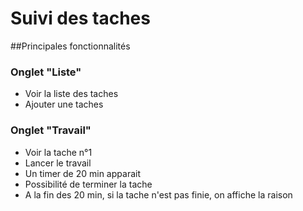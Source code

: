 Suivi des taches
====================
##Principales fonctionnalités
### Onglet "Liste"
* Voir la liste des taches
* Ajouter une taches
### Onglet "Travail"
* Voir la tache n°1
* Lancer le travail
* Un timer de 20 min apparait
* Possibilité de terminer la tache
* A la fin des 20 min, si la tache n'est pas finie, on affiche la raison